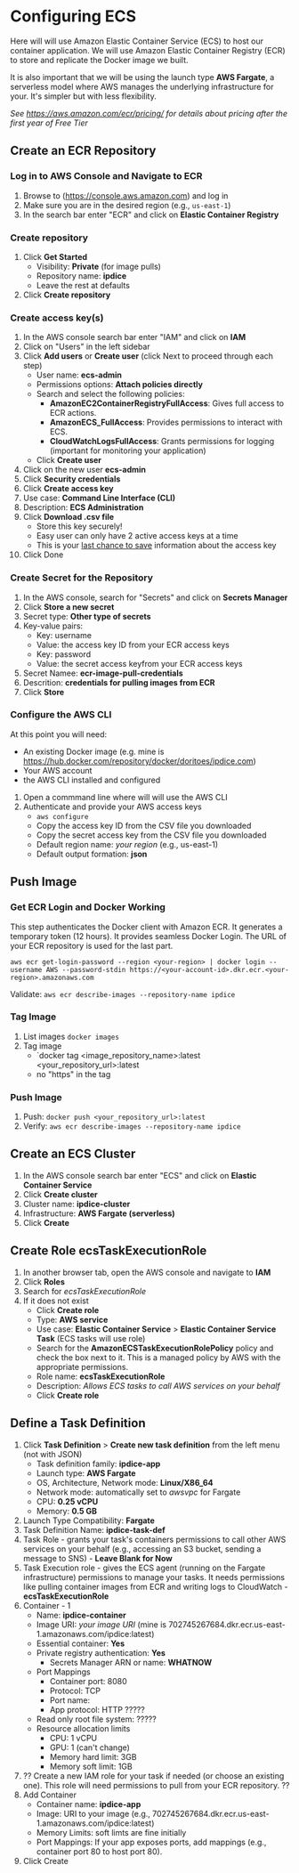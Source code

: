 # Configuring ECS
Here will will use Amazon Elastic Container Service (ECS) to host our container application. We will use Amazon Elastic Container Registry (ECR) to store and replicate the Docker image we built.

It is also important that we will be using the launch type **AWS Fargate**, a serverless model where AWS manages the underlying infrastructure for your. It's simpler but with less flexibility.

*See https://aws.amazon.com/ecr/pricing/ for details about pricing after the first year of Free Tier*

## Create an ECR Repository
### Log in to AWS Console and Navigate to ECR
1. Browse to (https://console.aws.amazon.com) and log in
2. Make sure you are in the desired region (e.g., `us-east-1`)
3. In the search bar enter "ECR" and click on **Elastic Container Registry**

### Create repository
1. Click **Get Started**
    - Visibility: **Private** (for image pulls)
    - Repository name: **ipdice**
    - Leave the rest at defaults
2. Click **Create repository**

### Create access key(s)
1.  In the AWS console search bar enter "IAM" and click on **IAM**
2.  Click on "Users" in the left sidebar
3.  Click **Add users** or **Create user** (click Next to proceed through each step)
    - User name: **ecs-admin**
    - Permissions options: **Attach policies directly**
    - Search and select the following policies:
      - **AmazonEC2ContainerRegistryFullAccess**: Gives full access to ECR actions.
      - **AmazonECS_FullAccess**: Provides permissions to interact with ECS.
      - **CloudWatchLogsFullAccess**: Grants permissions for logging (important for monitoring your application)
    - Click **Create user**
4. Click on the new user **ecs-admin**
5. Click **Security credentials**
6. Click **Create access key**
7. Use case: **Command Line Interface (CLI)**
8. Description: **ECS Administration**
9. Click **Download .csv file**
    - Store this key securely!
    - Easy user can only have 2 active access keys at a time
    - This is your <u>last chance to save</u> information about the access key
10. Click Done

### Create Secret for the Repository
1. In the AWS console, search for "Secrets" and click on **Secrets Manager**
2. Click **Store a new secret**
3. Secret type: **Other type of secrets**
4. Key-value pairs:
    - Key: username
    - Value: the access key ID from your ECR access keys
    - Key: password
    - Value: the secret access keyfrom your ECR access keys
5. Secret Namee: **ecr-image-pull-credentials**
6. Descrition: **credentials for pulling images from ECR**
7. Click **Store**

### Configure the AWS CLI
At this point you will need:
- An existing Docker image (e.g. mine is https://hub.docker.com/repository/docker/doritoes/ipdice.com)
- Your AWS account
- the AWS CLI installed and configured

1. Open a commmand line where will will use the AWS CLI
2. Authenticate and provide your AWS access keys
    - `aws configure`
    - Copy the access key ID from the CSV file you downloaded
    - Copy the secret access key from the CSV file you downloaded
    - Default region name: *your region* (e.g., us-east-1)
    - Default output formation: **json**

## Push Image
### Get ECR Login and Docker Working
This step authenticates the Docker client with Amazon ECR. It generates a temporary token (12 hours). It provides seamless Docker Login. The URL of your ECR repository is used for the last part.
~~~
aws ecr get-login-password --region <your-region> | docker login --username AWS --password-stdin https://<your-account-id>.dkr.ecr.<your-region>.amazonaws.com
~~~
Validate: `aws ecr describe-images --repository-name ipdice`

### Tag Image
1. List images `docker images`
2. Tag image
    - `docker tag <image_repository_name>:latest <your_repository_url>:latest
    - no "https" in the tag
### Push Image
1. Push: `docker push <your_repository_url>:latest`
2. Verify: `aws ecr describe-images --repository-name ipdice`

## Create an ECS Cluster
1.  In the AWS console search bar enter "ECS" and click on **Elastic Container Service**
2.  Click **Create cluster**
3.  Cluster name: **ipdice-cluster**
4.  Infrastructure: **AWS Fargate (serverless)**
5.  Click **Create**

## Create Role ecsTaskExecutionRole
1. In another browser tab, open the AWS console and navigate to **IAM**
2. Click **Roles**
3. Search for *ecsTaskExecutionRole*
4. If it does not exist
    - Click **Create role**
    - Type: **AWS service**
    - Use case: **Elastic Container Service** > **Elastic Container Service Task** (ECS tasks will use role)
    - Search for the **AmazonECSTaskExecutionRolePolicy** policy and check the box next to it. This is a managed policy by AWS with the appropriate permissions.
    - Role name: **ecsTaskExecutionRole**
    - Description: *Allows ECS tasks to call AWS services on your behalf*
    - Click **Create role**

## Define a Task Definition
1. Click **Task Definition** > **Create new task definition** from the left menu (not with JSON)
    - Task definition family: **ipdice-app**
    - Launch type: **AWS Fargate**
    - OS, Architecture, Network mode: **Linux/X86_64**
    - Network mode: automatically set to *awsvpc* for Fargate
    - CPU: **0.25 vCPU**
    - Memory: **0.5 GB**
3. Launch Type Compatibility: **Fargate**
4. Task Definition Name: **ipdice-task-def**
5. Task Role - grants your task's containers permissions to call other AWS services on your behalf (e.g., accessing an S3 bucket, sending a message to SNS) - **Leave Blank for Now**
6. Task Execution role - gives the ECS agent (running on the Fargate infrastructure) permissions to manage your tasks. It needs permissions like pulling container images from ECR and writing logs to CloudWatch - **ecsTaskExecutionRole**
7. Container - 1
    - Name: **ipdice-container**
    - Image URI: *your image URI* (mine is 702745267684.dkr.ecr.us-east-1.amazonaws.com/ipdice:latest)
    - Essential container: **Yes**
    - Private registry authentication: **Yes**
      - Secrets Manager ARN or name: **WHATNOW**
    - Port Mappings
      - Container port: 8080
      - Protocol: TCP
      - Port name:
      - App protocol: HTTP ?????
    - Read only root file system: ?????
    - Resource allocation limits
      - CPU: 1 vCPU
      - GPU: 1 (can't change)
      - Memory hard limit: 3GB
      - Memory soft limit: 1GB
9.  ?? Create a new IAM role for your task if needed (or choose an existing one). This role will need permissions to pull from your ECR repository. ??
10. Add Container
    - Container name: **ipdice-app**
    - Image: URI to your image (e.g., 702745267684.dkr.ecr.us-east-1.amazonaws.com/ipdice:latest)
    - Memory Limits: soft limts are fine initially
    - Port Mappings:  If your app exposes ports, add mappings (e.g., container port 80 to host port 80).
11. Click Create


